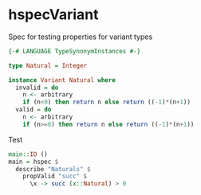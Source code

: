 # hspecVariant
Spec for testing properties for variant types

~~~haskell
{-# LANGUAGE TypeSynonymInstances #-}

type Natural = Integer

instance Variant Natural where
  invalid = do
    n <- arbitrary
    if (n<0) then return n else return ((-1)*(n+1))
  valid = do
    n <- arbitrary
    if (n>=0) then return n else return ((-1)*(n+1))
~~~
Test
~~~haskell
main::IO ()
main = hspec $
  describe "Naturals" $
    propValid "succ" $
      \x -> succ (x::Natural) > 0
~~~
